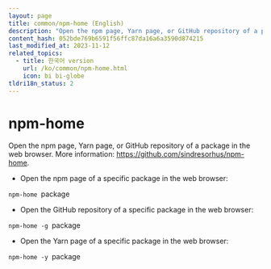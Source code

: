 ```yaml
---
layout: page
title: common/npm-home (English)
description: "Open the npm page, Yarn page, or GitHub repository of a package in the web browser."
content_hash: 052bde769b6591f56ffc87da16a6a3590d874215
last_modified_at: 2023-11-12
related_topics:
  - title: 한국어 version
    url: /ko/common/npm-home.html
    icon: bi bi-globe
tldri18n_status: 2
---
```

# npm-home

Open the npm page, Yarn page, or GitHub repository of a package in the web browser.
More information: <https://github.com/sindresorhus/npm-home>.

- Open the npm page of a specific package in the web browser:

`npm-home `<span class="tldr-var badge badge-pill bg-dark-lm bg-white-dm text-white-lm text-dark-dm font-weight-bold">package</span>

- Open the GitHub repository of a specific package in the web browser:

`npm-home -g `<span class="tldr-var badge badge-pill bg-dark-lm bg-white-dm text-white-lm text-dark-dm font-weight-bold">package</span>

- Open the Yarn page of a specific package in the web browser:

`npm-home -y `<span class="tldr-var badge badge-pill bg-dark-lm bg-white-dm text-white-lm text-dark-dm font-weight-bold">package</span>
